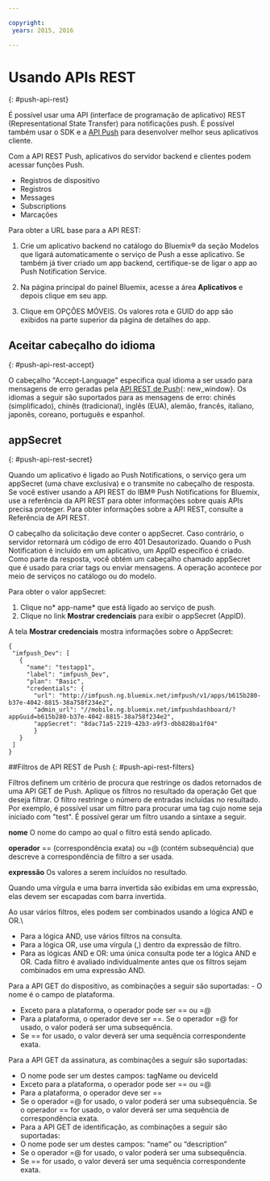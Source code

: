 ```yaml
---

copyright:
 years: 2015, 2016

---
```


# Usando APIs REST
{: #push-api-rest}

É possível usar uma API (interface de programação de aplicativo) REST (Representational State Transfer) para notificações push. É possível também usar o SDK e a [API Push](https://mobile.{DomainName}/imfpushrestapidocs/) para desenvolver melhor seus aplicativos cliente.

Com a API REST Push, aplicativos do servidor backend e clientes podem acessar funções Push.

- Registros de dispositivo
- Registros
- Messages
- Subscriptions
- Marcações

Para obter a URL base para a API REST:

1. Crie um aplicativo backend no catálogo do Bluemix® da seção Modelos que ligará automaticamente o serviço de Push a esse aplicativo. Se também já tiver criado um app backend, certifique-se de ligar o app ao Push Notification Service. 

1. Na página principal do painel Bluemix, acesse a área **Aplicativos** e depois clique em seu app.

3. Clique em OPÇÕES MÓVEIS. Os valores rota e GUID do app são exibidos na parte superior da página de detalhes do app.



## Aceitar cabeçalho do idioma
{: #push-api-rest-accept}

O cabeçalho "Accept-Language" especifica qual idioma a ser usado para mensagens de erro geradas pela [API
REST de Push](https://mobile.{DomainName}/imfpushrestapidocs/){: new_window}. Os idiomas a seguir são suportados para as mensagens de erro: chinês (simplificado), chinês (tradicional), inglês (EUA), alemão, francês, italiano, japonês, coreano, português e espanhol.

## appSecret
{: #push-api-rest-secret}

Quando um aplicativo é ligado ao Push Notifications, o serviço gera um appSecret (uma chave exclusiva) e o transmite no cabeçalho de resposta. Se você estiver usando a API REST do IBM® Push Notifications for Bluemix, use a referência da API REST para obter informações sobre quais APIs precisa proteger. Para obter informações sobre a API REST, consulte a Referência de API REST.

O cabeçalho da solicitação deve conter o appSecret. Caso contrário, o servidor retornará um código de erro 401 Desautorizado. Quando o Push Notification é incluído em um aplicativo, um AppID específico é criado. Como parte da resposta, você obtém um cabeçalho chamado appSecret que é usado para criar tags ou enviar mensagens. A operação acontece por meio de serviços no catálogo ou do modelo.

Para obter o valor appSecret:

1. Clique no* app-name* que está ligado ao serviço de push.
2. Clique no link **Mostrar credenciais** para exibir o appSecret (AppID).

A tela **Mostrar credenciais** mostra informações sobre o AppSecret:

```
{
 "imfpush_Dev": [
   {
     "name": "testapp1",
     "label": "imfpush_Dev",
     "plan": "Basic",
     "credentials": {
       "url": "http://imfpush.ng.bluemix.net/imfpush/v1/apps/b615b280-b37e-4042-8815-38a758f234e2",
       "admin_url": "//mobile.ng.bluemix.net/imfpushdashboard/?appGuid=b615b280-b37e-4042-8815-38a758f234e2",
       "appSecret": "8dac71a5-2219-42b3-a9f3-dbb828ba1f04"  
       }
   }
 ]
}
``` 

##Filtros de API REST de Push
{: #push-api-rest-filters}

Filtros definem um critério de procura que restringe os dados retornados de uma API GET de Push. Aplique os filtros no resultado da operação Get que deseja filtrar. O filtro restringe o número de entradas incluídas no resultado. Por exemplo, é possível usar um filtro para procurar uma tag cujo nome seja iniciado com "test". É possível gerar um filtro usando a sintaxe a seguir.

**nome** O nome do campo ao qual o filtro está sendo aplicado.

**operador** == (correspondência exata) ou =@ (contém subsequência) que descreve a correspondência de filtro a ser usada.

**expressão** Os valores a serem incluídos no resultado.

Quando uma vírgula e uma barra invertida são exibidas em uma expressão, elas devem ser escapadas com barra invertida.

Ao usar vários filtros, eles podem ser combinados usando a lógica AND e OR.\

- Para a lógica AND, use vários filtros na consulta.
- Para a lógica OR, use uma vírgula (,) dentro da expressão de filtro.
- Para as lógicas AND e OR: uma única consulta pode ter a lógica AND e OR. Cada filtro é avaliado individualmente antes que os filtros sejam combinados em uma expressão AND.

Para a API GET do dispositivo, as combinações a seguir são suportadas: - O nome é o campo de plataforma.
- Exceto para a plataforma, o operador pode ser == ou =@
- Para a plataforma, o operador deve ser ==. Se o operador =@ for usado, o valor poderá ser uma subsequência.
- Se == for usado, o valor deverá ser uma sequência correspondente exata.

Para a API GET da assinatura, as combinações a seguir são suportadas:

- O nome pode ser um destes campos: tagName ou deviceId
- Exceto para a plataforma, o operador pode ser == ou =@
- Para a plataforma, o operador deve ser ==
- Se o operador =@ for usado, o valor poderá ser uma subsequência. Se o operador == for usado, o valor deverá ser uma sequência de correspondência exata.
- Para a API GET de identificação, as combinações a seguir são suportadas:
- O nome pode ser um destes campos: “name” ou “description”
- Se o operador =@ for usado, o valor poderá ser uma subsequência.
- Se == for usado, o valor deverá ser uma sequência correspondente exata.
